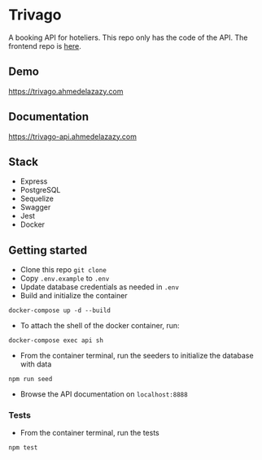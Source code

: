 # Trivago

A booking API for hoteliers. This repo only has the code of the API. The frontend repo is [here](https://github.com/ahmedelazazy/trivago-client).

## Demo

https://trivago.ahmedelazazy.com

## Documentation

https://trivago-api.ahmedelazazy.com

## Stack

- Express
- PostgreSQL
- Sequelize
- Swagger
- Jest
- Docker

## Getting started

- Clone this repo `git clone`
- Copy `.env.example` to `.env`
- Update database credentials as needed in `.env`
- Build and initialize the container

```
docker-compose up -d --build
```

- To attach the shell of the docker container, run:

```
docker-compose exec api sh
```

- From the container terminal, run the seeders to initialize the database with data

```
npm run seed
```

- Browse the API documentation on `localhost:8888`

### Tests

- From the container terminal, run the tests

```
npm test
```
